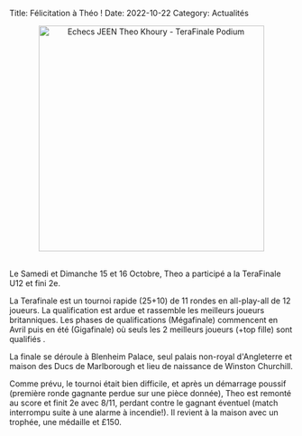 Title: Félicitation à Théo !
Date: 2022-10-22
Category: Actualités

<div align="center" >
    <img src="{static}/images/Jeen_echecs_theo_khoury_TeraFinale.webp" width="400" alt="Echecs JEEN Theo Khoury - TeraFinale Podium" />
</div>
<br />

Le Samedi et Dimanche 15 et 16 Octobre, Theo a participé a la TeraFinale U12 et fini 2e.

La Terafinale est un tournoi rapide (25+10) de 11 rondes en all-play-all de 12 joueurs. 
La qualification est ardue et rassemble les meilleurs joueurs britanniques. Les phases de qualifications (Mégafinale) 
commencent en Avril puis en été (Gigafinale) où seuls les 2 meilleurs joueurs (+top fille) sont qualifiés .

La finale se déroule à Blenheim Palace, seul palais non-royal d'Angleterre et maison des Ducs de Marlborough et lieu de naissance de Winston Churchill.

Comme prévu, le tournoi était bien difficile, et après un démarrage poussif (première ronde gagnante perdue sur une pièce donnée), 
Theo est remonté au score et finit 2e avec 8/11, perdant contre le gagnant éventuel (match interrompu suite à une alarme à incendie!).
Il revient à la maison avec un trophée, une médaille et £150.